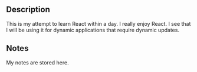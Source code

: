 ## Description

This is my attempt to learn React within a day. I really enjoy React. I see that
I will be using it for dynamic applications that require dynamic updates.

## Notes

My notes are stored here.
